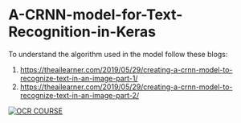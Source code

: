 # A-CRNN-model-for-Text-Recognition-in-Keras

To understand the algorithm used in the model follow these blogs:

1. https://theailearner.com/2019/05/29/creating-a-crnn-model-to-recognize-text-in-an-image-part-1/
2. https://theailearner.com/2019/05/29/creating-a-crnn-model-to-recognize-text-in-an-image-part-2/

[![OCR COURSE](https://github.com/TheAILearner/A-CRNN-model-for-Text-Recognition-in-Keras/blob/master/ocr_course_banner.PNG)](https://www.udemy.com/course/mastering-ocr-using-deep-learning-and-opencv-python/?couponCode=THEAILEARNER13)
